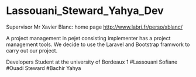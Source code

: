 # Lassouani_Steward_Yahya_Dev
Supervisor Mr Xavier Blanc: home page http://www.labri.fr/perso/xblanc/

A project management in pejet consisting implementer has a project management tools.
We decide to use the Laravel and Bootstrap framwork to carry out our project.


Developers
Student at the university of Bordeaux 1
#Lassouani Sofiane
#Ouadi Steward
#Bachir Yahya

